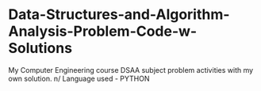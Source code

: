# Data-Structures-and-Algorithm-Analysis-Problem-Code-w-Solutions
My Computer Engineering course DSAA subject problem activities with my own solution.
n/ Language used - PYTHON

